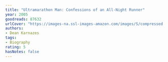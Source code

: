 ```yaml
---
title: "Ultramarathon Man: Confessions of an All-Night Runner"
year: 2005
goodreads: 87632
urlCover: "https://images-na.ssl-images-amazon.com/images/S/compressed.photo.goodreads.com/books/1309199653i/87632.jpg"
authors:
- Dean Karnazes
tags:
- Biography
rating: 5
hasNotes: false
---
```

